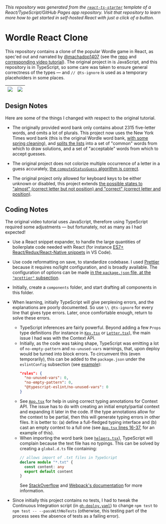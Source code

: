 _This repository was generated from the [`react-ts-starter`](https://github.com/jlumbroso/react-ts-starter) template of a React/TypeScript/GitHub Pages app repository. Visit that repository to learn more how to get started in self-hosted React with just a click of a button._

# Wordle React Clone

This repository contains a clone of the popular Wordle game in React, as spec'ed out and narrated by [@machadop1407](https://github.com/machadop1407) (see the [repo](https://github.com/machadop1407/Wordle-Clone-React/) and [corresponding video tutorial](https://www.youtube.com/watch?v=WDTNwmXUz2c&ab_channel=PedroTech)). The original project in is JavaScript, and this repository is in TypeScript, so some care was taken to ensure general correctness of the types — and `// @ts-ignore` is used as a temporary placeholders in some places.

| ![](https://raw.githubusercontent.com/jlumbroso/wordle-react-clone/master/public/screenshot-wordle-v1-a.png) | ![](https://raw.githubusercontent.com/jlumbroso/wordle-react-clone/master/public/screenshot-wordle-v1-a.png) |
| :----------------------------------------------------------------------------------------------------------: | :----------------------------------------------------------------------------------------------------------: |

## Design Notes

Here are some of the things I changed with respect to the original tutorial.

- The originally provided word bank only contains about 2315 five-letter words, and omits a lot of plurals. This project now uses the New York Times word bank (this is the original Wordle word bank, [with some spring cleaning](https://arstechnica.com/gaming/2022/02/heres-how-the-new-york-times-changed-wordle/)), and [splits the lists](https://github.com/jlumbroso/wordle-react-clone/blob/4b6add69e63412ca5ddae7ed123bbb48f6d2aa06/src/helpers.tsx#L130-L144) into a set of "common" words from which to draw solutions, and a set of "acceptable" words from which to accept guesses.

- The original project does not colorize multiple occurrence of a letter in a guess accurately, [the `computeStatusGuess` algorithm is correct](https://github.com/jlumbroso/wordle-react-clone/blob/b13b0ceed3c9774775c74d5f383f2375ee83e496/src/helpers.tsx#L10-L60).

- The original project only allowed for keyboard keys to be either unknown or disabled, this project extends [the possible states to "almost" (correct letter but not position) and "correct" (correct letter and position)](https://github.com/jlumbroso/wordle-react-clone/blob/b13b0ceed3c9774775c74d5f383f2375ee83e496/src/components/Key.tsx#L24-L47).

## Coding Notes

The original video tutorial uses JavaScript, therefore using TypeScript required some adjustments — but fortunately, not as many as I had expected!

- Use a React snippet expander, to handle the large quantities of boilerplate code needed with React (for instance [ES7+ React/Redux/React-Native snippets](https://marketplace.visualstudio.com/items?itemName=dsznajder.es7-react-js-snippets) in VS Code).

- Use code reformatting on save, to standardize codebase. I used [Prettier](https://marketplace.visualstudio.com/items?itemName=esbenp.prettier-vscode) because it requires no/light configuration, and is broadly available. The configuration of options can be made [in the `package.json` file, at the `"prettier"` subsection](https://github.com/jlumbroso/wordle-react-clone/blob/de34f557f058558fb85916a1291508841f590d69/package.json#L39-L50).

- Initially, create a `components` folder, and start drafting all components in this folder.

- When learning, initially TypeScript will give perplexing errors, and the explanations are poorly documented. So use `\\ @ts-ignore` for every line that gives type errors. Later, once comfortable enough, return to solve these errors.

  - TypeScript inferences are fairly powerful. Beyond adding a few `Props` type definitions (for instance in [`Key.tsx`](https://github.com/jlumbroso/wordle-react-clone/blob/de34f557f058558fb85916a1291508841f590d69/src/components/Key.tsx#L4-L8) or [`Letter.tsx`](https://github.com/jlumbroso/wordle-react-clone/blob/de34f557f058558fb85916a1291508841f590d69/src/components/Letter.tsx#L6-L9)), the main issue I had was with the Context API.
  - Initially, as the code was taking shape, TypeScript was emitting a lot of `no-empty-pattern` and `no-unused-vars` warnings, that, upon deploy would be turned into block errors. To circumvent this (even temporarily), this can be added to the `package.json` under the `eslintConfig` subsection (see [example](https://github.com/jlumbroso/wordle-react-clone/blob/de34f557f058558fb85916a1291508841f590d69/package.json#L33-L37)):
    ```json
    "rules": {
      "no-unused-vars": 0,
      "no-empty-pattern": 0,
      "@typescript-eslint/no-unused-vars": 0
    }
    ```
  - See [`App.tsx`](https://github.com/jlumbroso/wordle-react-clone/blob/de34f557f058558fb85916a1291508841f590d69/src/App.tsx#L16-L37) for help in using correct typing annotations for Context API. The issue has to do with creating an initial empty/partial context and expanding it later in the code. If the type annotations allow for the context to be partial, then this will generate typing errors in other files. It is better to: (a) define a full-fledged typing interface and (b) cast an empty context to a full one (see [`App.tsx` lines 16-37](https://github.com/jlumbroso/wordle-react-clone/blob/de34f557f058558fb85916a1291508841f590d69/src/App.tsx#L16-L37), for an example of this).
  - When importing the word bank (see [`helpers.tsx`](https://github.com/jlumbroso/wordle-react-clone/blob/8857d16e86d87b67eaeca298bc506015e7149b7d/src/helpers.tsx#L1)), TypeScript will complain because the text file has no typings. This can be solved by creating a `global.d.ts` file containing:
    ```typescript
    // allows import of .txt files in TypeScript
    declare module "*.txt" {
      const content: any
      export default content
    }
    ```
    See [StackOverflow](https://stackoverflow.com/a/57156718/408734) and [Webpack's documentation](https://webpack.js.org/guides/typescript/#importing-other-assets) for more information.

- Since initially this project contains no tests, I had to tweak the Continuous Integration script (in [`gh-deploy.yaml`](https://github.com/jlumbroso/wordle-react-clone/blob/de34f557f058558fb85916a1291508841f590d69/.github/workflows/gh-deploy.yaml#L42)) to change `npm test` to `npm test -- --passWithNoTests` (otherwise, this testing part of the process sees the absence of tests as a failing error).
